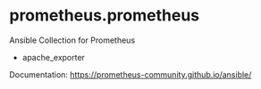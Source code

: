 # prometheus.prometheus
Ansible Collection for Prometheus

+ apache_exporter

Documentation: https://prometheus-community.github.io/ansible/
